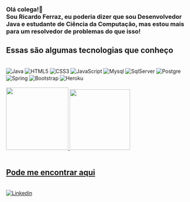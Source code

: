 ### Olá colega!🤠<br>Sou Ricardo Ferraz, eu poderia dizer que sou Desenvolvedor Java e estudante de Ciência da Computação, mas estou mais para um resolvedor de problemas do que isso!


## Essas são algumas tecnologias que conheço
<div style="display: inline-block"> <br>
   <img align="center" alt="Java" src= "https://img.shields.io/badge/Java-ED8B00?style=for-the-badge&logo=java&logoColor=white">
   <img align="center" alt="HTML5" src= "https://img.shields.io/badge/HTML5-E34F26?style=for-the-badge&logo=html5&logoColor=white">
   <img align="center" alt="CSS3" src= "https://img.shields.io/badge/CSS3-1572B6?style=for-the-badge&logo=css3&logoColor=white">
   <img align="center" alt="JavaScript" src= "https://img.shields.io/badge/JavaScript-F7DF1E?style=for-the-badge&logo=javascript&logoColor=black">
   <img align="center" alt="Mysql" src= "https://img.shields.io/badge/MySQL-00000F?style=for-the-badge&logo=mysql&logoColor=white">
   <img align="center" alt="SqlServer" src= "https://img.shields.io/badge/Microsoft_SQL_Server-CC2927?style=for-the-badge&logo=microsoft-sql-server&logoColor=white"> 
   <img align="center" alt="Postgre" src= "https://img.shields.io/badge/PostgreSQL-316192?style=for-the-badge&logo=postgresql&logoColor=white"> 
   <br>
   <img align="center" alt="Spring" src= "https://img.shields.io/badge/Spring-6DB33F?style=for-the-badge&logo=spring&logoColor=white">
   <img align="center" alt="Bootstrap" src= "https://img.shields.io/badge/Bootstrap-563D7C?style=for-the-badge&logo=bootstrap&logoColor=white">
   <img align="center" alt="Heroku" src= "https://img.shields.io/badge/Heroku-430098?style=for-the-badge&logo=heroku&logoColor=white">
<div> <br>
  
<div>
  <a href="https://github.com/Ricardo-Ferraz">
  <img height="170em" src="https://github-readme-stats.vercel.app/api?username=Ricardo-Ferraz&show_icons=true&theme=onedark&include_all_commits=true&count_private=true"/>  
  <img height="165em" src="https://github-readme-stats.vercel.app/api/top-langs/?username=Ricardo-Ferraz&layout=compact&langs_count=7&theme=onedark"/>
</div> <br>
   
## Pode me encontrar aqui
<div style="display: inline-block"> <br>
   <a href="https://www.linkedin.com/in/ricardo-ferraz-568bb81b8/" onclick='window.open("https://www.linkedin.com/in/ricardo-ferraz-568bb81b8/");return false;'><img align="center" alt="Linkedin" src= "https://img.shields.io/badge/LinkedIn-0077B5?style=for-the-badge&logo=linkedin&logoColor=white"></a>
     
<div> <br>  
 
  
